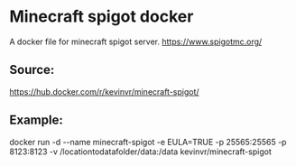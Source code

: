 # Minecraft spigot docker
A docker file for minecraft spigot server.
https://www.spigotmc.org/

## Source:
https://hub.docker.com/r/kevinvr/minecraft-spigot/

## Example:
docker run -d --name minecraft-spigot -e EULA=TRUE -p 25565:25565 -p 8123:8123 -v /locationtodatafolder/data:/data kevinvr/minecraft-spigot